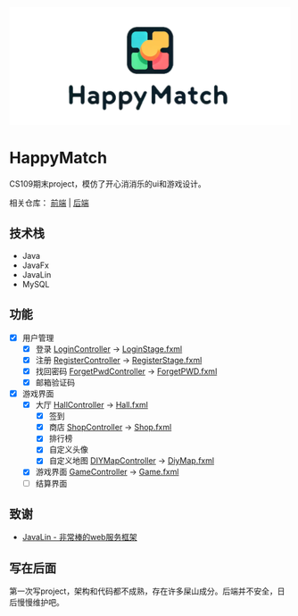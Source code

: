 
![Logo](./img/logo.png)


# HappyMatch


CS109期末project，模仿了开心消消乐的ui和游戏设计。

相关仓库： [前端](https://github.com/xcipHanD/happyMatch) | [后端](https://github.com/xcipHanD/happyMatchServer)


## 技术栈
  - Java
  - JavaFx
  - JavaLin
  - MySQL

## 功能

- [x] 用户管理
	- [x] 登录 [LoginController](src\main\java\asia\sustech\happymatch\Login\LoginController.java) -> [LoginStage.fxml](src\main\resources\LoginStage.fxml)
	- [x] 注册 [RegisterController](src\main\java\asia\sustech\happymatch\Login\RegisterController.java) -> [RegisterStage.fxml](src\main\resources\RegisterStage.fxml)
	- [x] 找回密码 [ForgetPwdController](src\main\java\asia\sustech\happymatch\Login\ForgetPwdController.java) -> [ForgetPWD.fxml](src\main\resources\ForgetPWD.fxml)
	- [x] 邮箱验证码
- [x] 游戏界面
	- [x] 大厅 [HallController]([Title](src/main/java/asia/sustech/happymatch/Hall/HallController.java)) -> [Hall.fxml](src\main\resources\Hall.fxml)
		- [x] 签到
		- [x] 商店 [ShopController](src\main\java\asia\sustech\happymatch\Hall\ShopController.java) -> [Shop.fxml](src\main\resources\Shop.fxml)
		- [x] 排行榜
		- [x] 自定义头像
		- [x] 自定义地图 [DIYMapController](src\main\java\asia\sustech\happymatch\DIYMap\DIYMapController.java) -> [DiyMap.fxml](src\main\resources\DiyMap.fxml)
	- [x] 游戏界面 [GameController](src\main\java\asia\sustech\happymatch\GameController\GameController.java) -> [Game.fxml](src\main\resources\Game.fxml)
	- [ ] 结算界面

## 致谢
 - [JavaLin - 非常棒的web服务框架](https://javalin.io/)

## 写在后面
第一次写project，架构和代码都不成熟，存在许多屎山成分。后端并不安全，日后慢慢维护吧。
